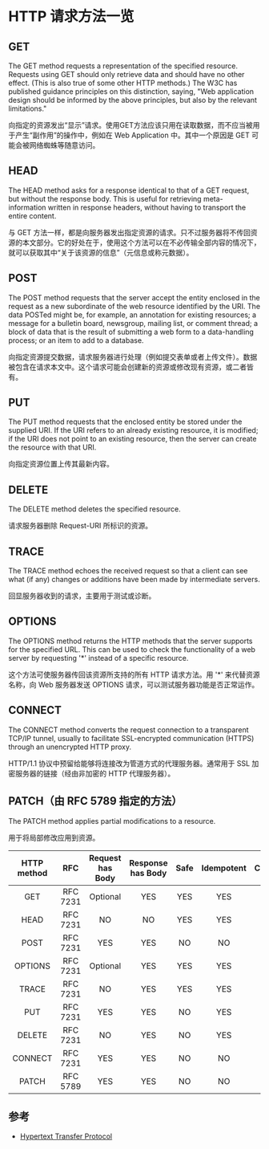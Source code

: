 # HTTP 请求方法一览

## GET

The GET method requests a representation of the specified resource. Requests using GET should only retrieve data and should have no other effect. (This is also true of some other HTTP methods.) The W3C has published guidance principles on this distinction, saying, "Web application design should be informed by the above principles, but also by the relevant limitations."

向指定的资源发出“显示”请求。使用GET方法应该只用在读取数据，而不应当被用于产生“副作用”的操作中，例如在 Web Application 中。其中一个原因是 GET 可能会被网络蜘蛛等随意访问。

## HEAD
The HEAD method asks for a response identical to that of a GET request, but without the response body. This is useful for retrieving meta-information written in response headers, without having to transport the entire content.

与 GET 方法一样，都是向服务器发出指定资源的请求。只不过服务器将不传回资源的本文部分。它的好处在于，使用这个方法可以在不必传输全部内容的情况下，就可以获取其中“关于该资源的信息”（元信息或称元数据）。

## POST
The POST method requests that the server accept the entity enclosed in the request as a new subordinate of the web resource identified by the URI. The data POSTed might be, for example, an annotation for existing resources; a message for a bulletin board, newsgroup, mailing list, or comment thread; a block of data that is the result of submitting a web form to a data-handling process; or an item to add to a database.

向指定资源提交数据，请求服务器进行处理（例如提交表单或者上传文件）。数据被包含在请求本文中。这个请求可能会创建新的资源或修改现有资源，或二者皆有。

## PUT
The PUT method requests that the enclosed entity be stored under the supplied URI. If the URI refers to an already existing resource, it is modified; if the URI does not point to an existing resource, then the server can create the resource with that URI.

向指定资源位置上传其最新内容。

## DELETE
The DELETE method deletes the specified resource.

请求服务器删除 Request-URI 所标识的资源。

## TRACE
The TRACE method echoes the received request so that a client can see what (if any) changes or additions have been made by intermediate servers.

回显服务器收到的请求，主要用于测试或诊断。

## OPTIONS

The OPTIONS method returns the HTTP methods that the server supports for the specified URL. This can be used to check the functionality of a web server by requesting '*' instead of a specific resource.

这个方法可使服务器传回该资源所支持的所有 HTTP 请求方法。用 '*' 来代替资源名称，向 Web 服务器发送 OPTIONS 请求，可以测试服务器功能是否正常运作。

## CONNECT

The CONNECT method converts the request connection to a transparent TCP/IP tunnel, usually to facilitate SSL-encrypted communication (HTTPS) through an unencrypted HTTP proxy.

HTTP/1.1 协议中预留给能够将连接改为管道方式的代理服务器。通常用于 SSL 加密服务器的链接（经由非加密的 HTTP 代理服务器）。

## PATCH（由 RFC 5789 指定的方法）

The PATCH method applies partial modifications to a resource.

用于将局部修改应用到资源。


|HTTP method|RFC|Request has Body|Response has Body	|Safe|Idempotent|Cacheable|
|:--:|:--:|:--:|:--:|:--:|:--:|:--:|
|GET|RFC 7231|Optional|YES|YES|YES|YES|
|HEAD|RFC 7231|NO|NO|YES|YES|YES|
|POST|RFC 7231|YES|YES|NO|NO|YES|
|OPTIONS|RFC 7231|Optional|YES|YES|YES|NO|
|TRACE|RFC 7231|NO|YES|YES|YES|NO|
|PUT|RFC 7231|YES|YES|NO|YES|NO|
|DELETE|RFC 7231|NO|YES|NO|YES|NO|
|CONNECT|RFC 7231|YES|YES|NO|NO|NO|
|PATCH|RFC 5789|YES|YES|NO|NO|NO|

## 参考
* [Hypertext Transfer Protocol](https://en.wikipedia.org/wiki/Hypertext_Transfer_Protocol#Request_methods)


